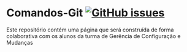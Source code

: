 # Comandos-Git [![GitHub issues](https://img.shields.io/github/issues/paulofreitasnt/Comandos-Git)](https://github.com/paulofreitasnt/Comandos-Git/issues)


Este repositório contém uma página que será construída de forma colaborativa com os alunos da turma de Gerência de Configuração e Mudanças
